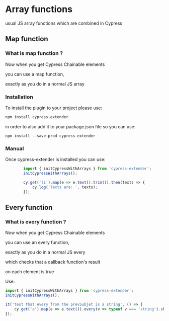 <h1> Array functions </h1>

<p>usual JS array functions which are combined in Cypress</p>

<h2> Map function </h2>

<h3> What is map function ?</h3>
<p> Now when you get Cypress Chainable elements</p>
<p>you can use a map function, </p>
<p>exactly as you do in a normal JS array</p>


<h3> Installation </h3>
<p>To install the plugin to your project please use:</p>

```javascript
npm install cypress-extender
```
<p>
in order to also add it to your package.json file so you can use:</p>

```
npm install --save-prod cypress-extender
```

<h3>Manual</h3>

Once cypress-extender is installed you can use:


``` javascript
        import { initCypressWithArrays } from 'cypress-extender';
        initCypressWithArrays();

        cy.get('li').map(e => e.text().trim()).then(texts => {
            cy.log('Texts are: ', texts);
        });
```



<h2> Every function </h2>

<h3> What is every function ?</h3>

<p> Now when you get Cypress Chainable elements</p>
<p>you can use an every function, </p>
<p>exactly as you do in a normal JS every</p>

<p> which checks that a callback function's result</p>
<p> on each element is true</p>

Use: 


``` javascript
import { initCypressWithArrays } from 'cypress-extender';
initCypressWithArrays();

it('test that every from the prevSubjet is a string', () => {
    cy.get('a').map(e => e.text()).every(v => typeof v === 'string').should('be.true');
});

```
